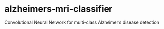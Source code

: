 # alzheimers-mri-classifier
Convolutional Neural Network for multi-class Alzheimer’s disease detection

